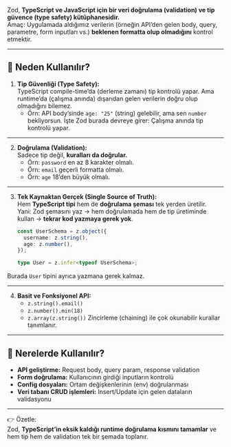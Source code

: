 
Zod, **TypeScript ve JavaScript için bir veri doğrulama (validation) ve tip güvence (type safety) kütüphanesidir.**  
Amaç: Uygulamada aldığımız verilerin (örneğin API’den gelen body, query, parametre, form inputları vs.) **beklenen formatta olup olmadığını** kontrol etmektir.

---

## 🔹 Neden Kullanılır?

1. **Tip Güvenliği (Type Safety):**  
    TypeScript compile-time’da (derleme zamanı) tip kontrolü yapar. Ama runtime’da (çalışma anında) dışarıdan gelen verilerin doğru olup olmadığını bilemez.
    - Örn: API body’sinde `age: "25"` (string) gelebilir, ama sen `number` bekliyorsun.
    İşte Zod burada devreye girer: Çalışma anında tip kontrolü yapar.

---

2. **Doğrulama (Validation):**  
    Sadece tip değil, **kuralları da doğrular.**
    - Örn: `password` en az 8 karakter olmalı.
    - Örn: `email` geçerli formatta olmalı.
    - Örn: `age` 18’den büyük olmalı.

---

3. **Tek Kaynaktan Gerçek (Single Source of Truth):**  
    Hem **TypeScript tipi** hem de **doğrulama şeması** tek yerden üretilir.  
    Yani: Zod şemasını yaz → hem doğrulamada hem de tip üretiminde kullan → **tekrar kod yazmaya gerek yok**.

    ```ts
    const UserSchema = z.object({
      username: z.string(),
      age: z.number(),
    });
    
    type User = z.infer<typeof UserSchema>;
    ```

Burada `User` tipini ayrıca yazmana gerek kalmaz.

---

4. **Basit ve Fonksiyonel API:**
    - `z.string().email()`
    - `z.number().min(18)`
    - `z.array(z.string())`
    Zincirleme (chaining) ile çok okunabilir kurallar tanımlanır.

---

## 🔹 Nerelerde Kullanılır?

- **API geliştirme:** Request body, query param, response validation
- **Form doğrulama:** Kullanıcının girdiği inputların kontrolü
- **Config dosyaları:** Ortam değişkenlerinin (env) doğrulanması
- **Veri tabanı CRUD işlemleri:** Insert/Update için gelen dataların validasyonu

---

👉 Özetle:  
Zod, **TypeScript’in eksik kaldığı runtime doğrulama kısmını tamamlar** ve hem tip hem de validation tek bir şemada toplanır.

